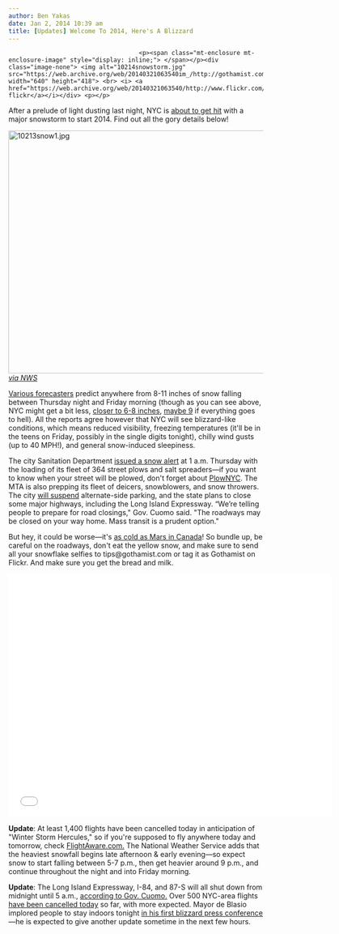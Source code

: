 ```yaml
---
author: Ben Yakas
date: Jan 2, 2014 10:39 am
title: [Updates] Welcome To 2014, Here's A Blizzard
---
```


	
										<p><span class="mt-enclosure mt-enclosure-image" style="display: inline;"> </span></p><div class="image-none"> <img alt="10214snowstorm.jpg" src="https://web.archive.org/web/20140321063540im_/http://gothamist.com/attachments/byakas/10214snowstorm.jpg" width="640" height="418"> <br> <i> <a href="https://web.archive.org/web/20140321063540/http://www.flickr.com/photos/laor/130752134/">destroy100&apos;s flickr</a></i></div> <p></p>

<p>After a prelude of light dusting last night, NYC is <a href="https://web.archive.org/web/20140321063540/http://gothamist.com/2014/01/01/blizzard_conditions_possible_as_the.php">about to get hit</a> with a major snowstorm to start 2014. Find out all the gory details below!</p>

<p><span class="mt-enclosure mt-enclosure-image" style="display: inline;"> </span></p><div class="image-none"> <img alt="10213snow1.jpg" src="https://web.archive.org/web/20140321063540im_/http://gothamist.com/attachments/byakas/10213snow1.jpg" width="640" height="480"> <br> <i> <a href="https://web.archive.org/web/20140321063540/https://twitter.com/NWSNewYorkNY">via NWS</a></i></div> <p></p>

<p><a href="https://web.archive.org/web/20140321063540/http://abclocal.go.com/wabc/story?section=weather&amp;id=9378105">Various forecasters</a> predict anywhere from 8-11 inches of snow falling between Thursday night and Friday morning (though as you can see above, NYC might get a bit less, <a href="https://web.archive.org/web/20140321063540/http://www.nbcnewyork.com/news/local/Noreaster-Tri-State-Forecast-Snow-Storm-New-York-New-Jersey-Connecticut-Inches-Foot-Weather-238427051.html">closer to 6-8 inches</a>, <a href="https://web.archive.org/web/20140321063540/http://www.nydailynews.com/new-york/near-blizzard-conditions-9-inches-snow-expected-nyc-article-1.1564039">maybe 9</a> if everything goes to hell). All the reports agree however that NYC will see blizzard-like conditions, which means reduced visibility, freezing temperatures (it&apos;ll be in the teens on Friday, possibly in the single digits tonight), chilly wind gusts (up to 40 MPH!), and general snow-induced sleepiness. </p>

<p>The city Sanitation Department <a href="https://web.archive.org/web/20140321063540/http://newyork.cbslocal.com/2014/01/01/tri-state-area-braces-for-1st-snowstorm-of-2014/">issued a snow alert</a> at 1 a.m. Thursday with the loading of its fleet of 364 street plows and salt spreaders&#x2014;if you want to know when your street will be plowed, don&apos;t forget about <a href="https://web.archive.org/web/20140321063540/http://www.nyc.gov/html/oem/html/nycsevereweather/weather_plowtracker.shtml">PlowNYC</a>. The MTA is also prepping its fleet of deicers, snowblowers, and snow throwers. The city <a href="https://web.archive.org/web/20140321063540/http://nypost.com/2014/01/01/major-highways-may-close-ahead-of-winter-storm-hercules/">will suspend</a> alternate-side parking, and the state plans to close some major highways, including the Long Island Expressway. &#x201C;We&#x2019;re telling people to prepare for road closings,&quot; Gov. Cuomo said. &quot;The roadways may be closed on your way home. Mass transit is a prudent option.&quot;</p>

<p>But hey, it could be worse&#x2014;it&apos;s <a href="https://web.archive.org/web/20140321063540/http://www.dailymail.co.uk/news/article-2532566/Freezing-cold-blizzards-grip-Northeast-Canada-records-temperatures-cold-Mars.html">as cold as Mars in Canada</a>! So bundle up, be careful on the roadways, don&apos;t eat the yellow snow, and make sure to send all your snowflake selfies to tips@gothamist.com or tag it as Gothamist on Flickr. And make sure you get the bread and milk.</p>

<p><iframe width="640" height="480" src="//web.archive.org/web/20140321063540if_/http://www.youtube.com/embed/i6zaVYWLTkU" frameborder="0" allowfullscreen></iframe></p>

<p><strong>Update</strong>: At least 1,400 flights have been cancelled today in anticipation of &quot;Winter Storm Hercules,&quot; so if you&apos;re supposed to fly anywhere today and tomorrow, check <a href="https://web.archive.org/web/20140321063540/http://flightaware.com/">FlightAware.com.</a> The National Weather Service adds that the heaviest snowfall begins late afternoon &amp; early evening&#x2014;so expect snow to start falling between 5-7 p.m., then get heavier around 9 p.m., and continue throughout the night and into Friday morning.</p>

<p><strong>Update</strong>: The Long Island Expressway, I-84, and 87-S will all shut down from midnight until 5 a.m., <a href="https://web.archive.org/web/20140321063540/https://twitter.com/NYGovCuomo/status/418845694729134080">according to Gov. Cuomo.</a> Over 500 NYC-area flights <a href="https://web.archive.org/web/20140321063540/http://www.nydailynews.com/new-york/nyc-scrambles-food-supplies-snowstorm-threatens-article-1.1564519">have been cancelled today</a> so far, with more expected. Mayor de Blasio implored people to stay indoors tonight <a href="https://web.archive.org/web/20140321063540/http://gothamist.com/2014/01/02/de_blasio_gives_blizzard_update_ple.php">in his first blizzard press conference</a>&#x2014;he is expected to give another update sometime in the next few hours.</p>					
										
									
				